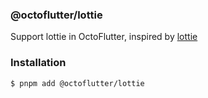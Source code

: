 ### @octoflutter/lottie

Support lottie in OctoFlutter, inspired by [lottie](https://pub.dev/packages/lottie)

### Installation

```bash
$ pnpm add @octoflutter/lottie
```
